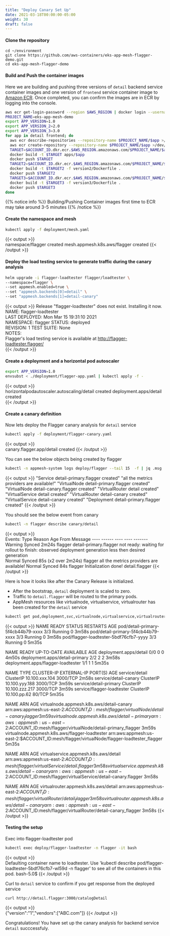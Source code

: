 ```yaml
---
title: "Deploy Canary Set Up"
date: 2021-03-18T00:00:00-05:00
weight: 30
draft: false
---
```


#### Clone the repository

```
cd ~/environment
git clone https://github.com/aws-containers/eks-app-mesh-flagger-demo.git
cd eks-app-mesh-flagger-demo
```

#### Build and Push the container images
Here we are building and pushing three versions of `detail` backend service container images and one version of `frontend` service container image to [Amazon ECR](https://aws.amazon.com/ecr/). Once completed, you can confirm the images are in ECR by logging into the console.


```bash
aws ecr get-login-password --region $AWS_REGION | docker login --username AWS --password-stdin $ACCOUNT_ID.dkr.ecr.$AWS_REGION.amazonaws.com
PROJECT_NAME=eks-app-mesh-demo
export APP_VERSION=1.0
export APP_VERSION_2=2.0
export APP_VERSION_3=3.0
for app in detail frontend; do
  aws ecr describe-repositories --repository-name $PROJECT_NAME/$app >/dev/null 2>&1 || \
  aws ecr create-repository --repository-name $PROJECT_NAME/$app >/dev/null
  TARGET=$ACCOUNT_ID.dkr.ecr.$AWS_REGION.amazonaws.com/$PROJECT_NAME/$app:$APP_VERSION
  docker build -t $TARGET apps/$app
  docker push $TARGET
  TARGET2=$ACCOUNT_ID.dkr.ecr.$AWS_REGION.amazonaws.com/$PROJECT_NAME/$app:$APP_VERSION_2
  docker build -t $TARGET2 -f version2/Dockerfile .
  docker push $TARGET2
  TARGET3=$ACCOUNT_ID.dkr.ecr.$AWS_REGION.amazonaws.com/$PROJECT_NAME/$app:$APP_VERSION_3
  docker build -t $TARGET3 -f version3/Dockerfile .
  docker push $TARGET3
done
```
{{% notice info %}}
Building/Pushing Container images first time to ECR may take around 3-5 minutes
{{% /notice %}}

#### Create the namespace and mesh
```bash
kubectl apply -f deployment/mesh.yaml
```

{{< output >}}  
namespace/flagger created
mesh.appmesh.k8s.aws/flagger created
{{< /output >}}

#### Deploy the load testing service to generate traffic during the canary analysis
```bash
helm upgrade -i flagger-loadtester flagger/loadtester \
--namespace=flagger \
--set appmesh.enabled=true \
--set "appmesh.backends[0]=detail" \
--set "appmesh.backends[1]=detail-canary"
```

{{< output >}}
Release "flagger-loadtester" does not exist. Installing it now.                                                                                   
NAME: flagger-loadtester                                                                                                                          
LAST DEPLOYED: Mon Mar 15 19:31:10 2021                                                                                                           
NAMESPACE: flagger                                                                                                                         STATUS: deployed                                                                                                                                  
REVISION: 1                                                                                                                                       TEST SUITE: None                                                                                                                                  
NOTES:                                                                                                                                            
Flagger's load testing service is available at http://flagger-loadtester.flagger/  
{{< /output >}}


#### Create a deployment and a horizontal pod autoscaler

```bash
export APP_VERSION=1.0
envsubst < ./deployment/flagger-app.yaml | kubectl apply -f -
```
{{< output >}}  
horizontalpodautoscaler.autoscaling/detail created
deployment.apps/detail created                                                                                                             
{{< /output >}}


#### Create a canary definition

Now lets deploy the Flagger canary analysis for `detail` service

```bash
kubectl apply -f deployment/flagger-canary.yaml
```

{{< output >}}  
canary.flagger.app/detail created
{{< /output >}}

You can see the below objects being created by flagger
```bash
kubectl -n appmesh-system logs deploy/flagger --tail 15  -f | jq .msg 
```

{{< output >}} 
"Service detail-primary.flagger created"
"all the metrics providers are available!"
"VirtualNode detail-primary.flagger created"
"VirtualNode detail-canary.flagger created"
"VirtualRouter detail created"
"VirtualService detail created"
"VirtualRouter detail-canary created"
"VirtualService detail-canary created"
"Deployment detail-primary.flagger created"
{{< /output >}}

You should see the below event from canary

```bash
kubectl -n flagger describe canary/detail
```

{{< output >}}  
Events:                                                                                                                                             Type     Reason  Age                  From     Message                                                                                            ----     ------  ----                 ----     -------                                                                                          
  Warning  Synced  2m24s                flagger  detail-primary.flagger not ready: waiting for rollout to finish: observed deployment generation less then desired generation                                                                                                         
  Normal   Synced  85s (x2 over 2m24s)  flagger  all the metrics providers are available!                                                           Normal   Synced  84s                  flagger  Initialization done! detail.flagger 
{{< /output >}}


Here is how it looks like after the Canary Release is initialized.
* After the bootstrap, `detail` deployment is scaled to zero. 
* Traffic to `detail.flagger` will be routed to the primary pods.
* AppMesh resources like virtualnode, virtualservice, virtualrouter has been created for the `detail` service


```bash
kubectl get pod,deployment,svc,virtualnode,virtualservice,virtualrouter -n flagger
```

{{< output >}}
NAME                                      READY   STATUS    RESTARTS   AGE
pod/detail-primary-5f4cb44b79-xxxx      3/3     Running   0          3m58s
pod/detail-primary-5f4cb44b79-xxxx       3/3     Running   0          3m58s
pod/flagger-loadtester-5bdf76cfb7-yyyy   3/3     Running   0          5m35s

NAME                                 READY   UP-TO-DATE   AVAILABLE   AGE
deployment.apps/detail               0/0     0            0           4m50s
deployment.apps/detail-primary       2/2     2            2           3m58s
deployment.apps/flagger-loadtester   1/1     1            1           5m35s

NAME                         TYPE        CLUSTER-IP       EXTERNAL-IP   PORT(S)    AGE
service/detail               ClusterIP   10.100.xxx.104   <none>        3000/TCP   2m58s
service/detail-canary        ClusterIP   10.100.yyy.188   <none>        3000/TCP   3m59s
service/detail-primary       ClusterIP   10.100.zzz.217   <none>        3000/TCP   3m59s
service/flagger-loadtester   ClusterIP   10.100.pp.62     <none>        80/TCP     5m35s

NAME                                             ARN                                                                                          AGE
virtualnode.appmesh.k8s.aws/detail-canary        arn:aws:appmesh:us-east-2:$ACCOUNT_ID:mesh/flagger/virtualNode/detail-canary_flagger        3m59s
virtualnode.appmesh.k8s.aws/detail-primary       arn:aws:appmesh:us-east-2:$ACCOUNT_ID:mesh/flagger/virtualNode/detail-primary_flagger       3m59s
virtualnode.appmesh.k8s.aws/flagger-loadtester   arn:aws:appmesh:us-east-2:$ACCOUNT_ID:mesh/flagger/virtualNode/flagger-loadtester_flagger   5m35s

NAME                                           ARN                                                                                        AGE
virtualservice.appmesh.k8s.aws/detail          arn:aws:appmesh:us-east-2:$ACCOUNT_ID:mesh/flagger/virtualService/detail.flagger          3m58s
virtualservice.appmesh.k8s.aws/detail-canary   arn:aws:appmesh:us-east-2:$ACCOUNT_ID:mesh/flagger/virtualService/detail-canary.flagger   3m58s

NAME                                          ARN                                                                                       AGE
virtualrouter.appmesh.k8s.aws/detail          arn:aws:appmesh:us-east-2:$ACCOUNT_ID:mesh/flagger/virtualRouter/detail_flagger          3m58s
virtualrouter.appmesh.k8s.aws/detail-canary   arn:aws:appmesh:us-east-2:$ACCOUNT_ID:mesh/flagger/virtualRouter/detail-canary_flagger   3m58s
{{< /output >}}

#### Testing the setup

Exec into flagger-loadtester pod

```bash
kubectl exec deploy/flagger-loadtester -n flagger -it bash
```
{{< output >}}  
Defaulting container name to loadtester.
Use 'kubectl describe pod/flagger-loadtester-5bdf76cfb7-wl59d -n flagger' to see all of the containers in this pod.
bash-5.0$ 
{{< /output >}}

Curl to `detail` service to confirm if you get response from the deployed service
```
curl http://detail.flagger:3000/catalogDetail
```
{{< output >}}  
{"version":"1","vendors":["ABC.com"]}
{{< /output >}}


Congratulations! You have set up the canary analysis for backend service `detail` succcessfuly.
